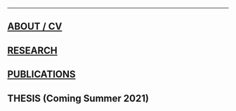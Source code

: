 ***
## [ABOUT / CV](./about.md)
## [RESEARCH](./research.md)
## [PUBLICATIONS](./pubs.md)
## THESIS (Coming Summer 2021)


